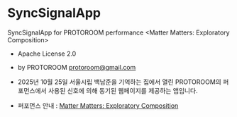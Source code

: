 # SyncSignalApp
SyncSignalApp for PROTOROOM performance &lt;Matter Matters: Exploratory Composition&gt;
- Apache License 2.0
- by PROTOROOM <protoroom@gmail.com>


- 2025년 10월 25일 서울시립 백남준을 기억하는 집에서 열린 PROTOROOM의 퍼포먼스에서 사용된 신호에 의해 동기된 웹페이지를 제공하는 앱입니다.
- 퍼포먼스 안내 : [Matter Matters: Exploratory Composition](https://sema.seoul.go.kr/kr/whatson/event/detail?exNo=0&acadmyEeNo=0&evtNo=1455791&glolangType=KOR)


